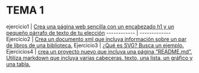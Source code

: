 # TEMA 1
ejercicio1 | 
[Crea una página web sencilla con un encabezado h1 y un pequeño párrafo de texto de tu elección](Ejercicios-de-lenguaje-de-marca/TEMA1/Actividad1.html)
------------ | -------------
Ejercicio2 | [Crea un documento xml que incluya información sobre un par de libros de una biblioteca.](Ejercicios-de-lenguaje-de-marca/TEMA1/ejercicio2.md)
Ejercicio3 | [¿Qué es SVG? Busca un ejemplo.](Ejercicios-de-lenguaje-de-marca/TEMA1/ejercicio3.md)
Ejercicios4 | [crea un proyecto nuevo que incluya una página “README.md”. Utiliza markdown que incluya varias cabeceras, texto, una lista, un gráfico y una tabla.](https://github.com/JorgeAndres1/Ejercicios-de-lenguaje-de-marca/blob/master/TEMA1/Ejercicios1.md)
